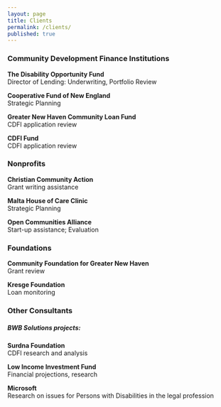 ```yaml
---
layout: page
title: Clients
permalink: /clients/
published: true
---
```





  
  
### Community Development Finance Institutions

**The Disability Opportunity Fund**  
Director of Lending: Underwriting, Portfolio Review

**Cooperative Fund of New England**  
Strategic Planning

**Greater New Haven Community Loan Fund**  
CDFI application review

**CDFI Fund**  
CDFI application review
  
  
  
### Nonprofits	

**Christian Community Action**  
Grant writing assistance

**Malta House of Care Clinic**  
Strategic Planning

**Open Communities Alliance**  
Start-up assistance; Evaluation
  
  
  
### Foundations

**Community Foundation for Greater New Haven**  
Grant review

**Kresge Foundation**  
Loan monitoring
  
  
  
### Other Consultants

##### BWB Solutions projects:

**Surdna Foundation**  
CDFI research and analysis

**Low Income Investment Fund**  
Financial projections, research

**Microsoft**  
Research on issues for Persons with Disabilities in the legal profession
